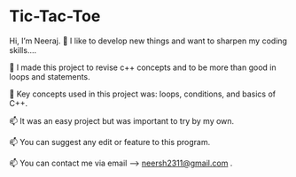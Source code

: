 # Tic-Tac-Toe
 Hi, I’m Neeraj.
👀 I like to develop new things and want to sharpen my coding skills....

🌱 I made this project to revise c++ concepts and to be more than good in loops and statements.


💞️ Key concepts used in this project was: loops, conditions, and basics of C++.

📫 It was an easy project but was important to try by my own.

📫 You can suggest any edit or feature to this program.

📫 You can contact me via email --> neersh2311@gmail.com .
